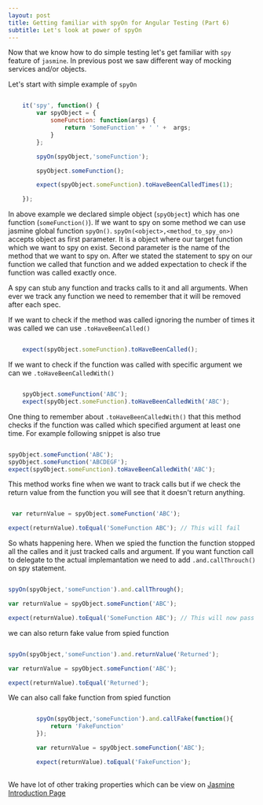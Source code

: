 ```yaml
---
layout: post
title: Getting familiar with spyOn for Angular Testing (Part 6)
subtitle: Let's look at power of spyOn
---
```


Now that we know how to do simple testing let's get familiar with `spy` feature of `jasmine`.
In previous post we saw different way of mocking services and/or objects.

Let's start with simple example of `spyOn`

```javascript

    it('spy', function() {
        var spyObject = {
            someFunction: function(args) {
                return 'SomeFunction' + ' ' +  args;
            }
        };

        spyOn(spyObject,'someFunction');

        spyObject.someFunction();

        expect(spyObject.someFunction).toHaveBeenCalledTimes(1);

    });

```

In above example we declared simple object (`spyObject`) which has one function (`someFunction()`).
If we want to spy on some method we can use jasmine global function `spyOn()`.
`spyOn(<object>,<method_to_spy_on>)` accepts object as first parameter. It is a object where our target function which we 
want to spy on exist.
Second parameter is the name of the method that we want to spy on.
After we stated the statement to spy on our function we called that function and we added expectation to check if the function
was called exactly once.

A spy can stub any function and tracks calls to it and all arguments. 
When ever we track any function we need to remember that it will be removed after each spec. 

If we want to check if the method was called ignoring the number of times it was called we can use `.toHaveBeenCalled()`

```javascript

    expect(spyObject.someFunction).toHaveBeenCalled();

```

If we want to check if the function was called with specific argument we can we `.toHaveBeenCalledWith()`

```javascript

    spyObject.someFunction('ABC');
    expect(spyObject.someFunction).toHaveBeenCalledWith('ABC');

```

One thing to remember about `.toHaveBeenCalledWith()` that this method checks if the function was called which specified
argument at least one time. For example following snippet is also true

```javascript

spyObject.someFunction('ABC');
spyObject.someFunction('ABCDEGF');
expect(spyObject.someFunction).toHaveBeenCalledWith('ABC');

```

This method works fine when we want to track calls but if we check the return value from the function you will see that 
it doesn't return anything.

```javascript

 var returnValue = spyObject.someFunction('ABC');

expect(returnValue).toEqual('SomeFunction ABC'); // This will fail

```

So whats happening here. When we spied the function the function stopped all the calles and it just tracked calls and argument.
If you want function call to delegate to the actual implemantation we need to add `.and.callThrouch()` on spy statement.

```javascript

spyOn(spyObject,'someFunction').and.callThrough();

var returnValue = spyObject.someFunction('ABC');

expect(returnValue).toEqual('SomeFunction ABC'); // This will now pass

```

we can also return fake value from spied function

```javascript

spyOn(spyObject,'someFunction').and.returnValue('Returned');

var returnValue = spyObject.someFunction('ABC');

expect(returnValue).toEqual('Returned');

```

We can also call fake function from spied function

```javascript

        spyOn(spyObject,'someFunction').and.callFake(function(){
            return 'FakeFunction'
        });

        var returnValue = spyObject.someFunction('ABC');

        expect(returnValue).toEqual('FakeFunction');
        
```

We have lot of other traking properties which can be view on [Jasmine Introduction Page](https://jasmine.github.io/edge/introduction.html?spec=Manually%20ticking%20the%20Jasmine%20Clock%20causes%20an%20interval%20to%20be%20called%20synchronously#section-Spies)



